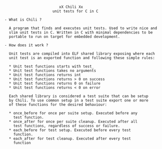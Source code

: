 
                             xX Chili Xx
                          unit tests for C in C

    - What is Chili ?

      A program that finds and executes unit tests. Used to write nice and
      slim unit tests in C. Written in C with minimal dependencies to be
      portable to run on target for embedded development.
      
    - How does it work ?

      Unit tests are compiled into ELF shared library exposing where each
      unit test is an exported function and following these simple rules:
      
      * Unit test functions starts with test_
      * Unit test functions takes no arguments
      * Unit test functions returns int
      * Unit test functions returns > 0 on success
      * Unit test functions returns 0 on failure
      * Unit test functions returns < 0 on error
      
      Each shared library is considered a test suite that can be setup
      by Chili. To use common setup in a test suite export one or more
      of these functions for the desired behaviour:
      
      * once_before for once per suite setup. Executed before any
        test function.
      * once_after for once per suite cleanup. Executed after all
        test functions, regardless of success or failure.
      * each_before for test setup. Executed before every test
        function.
      * each_after for test cleanup. Executed after every test
        function
